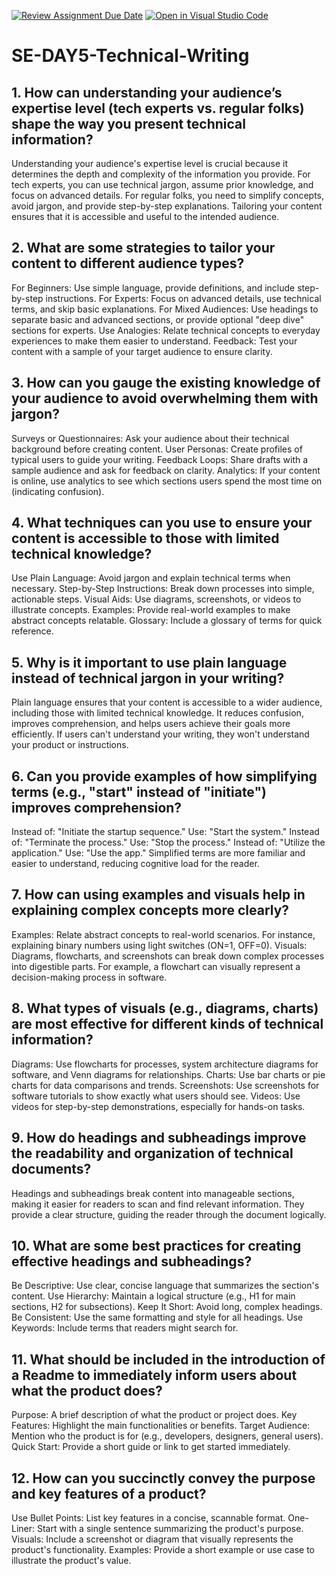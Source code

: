 [![Review Assignment Due Date](https://classroom.github.com/assets/deadline-readme-button-22041afd0340ce965d47ae6ef1cefeee28c7c493a6346c4f15d667ab976d596c.svg)](https://classroom.github.com/a/zsAR-pyY)
[![Open in Visual Studio Code](https://classroom.github.com/assets/open-in-vscode-2e0aaae1b6195c2367325f4f02e2d04e9abb55f0b24a779b69b11b9e10269abc.svg)](https://classroom.github.com/online_ide?assignment_repo_id=18467337&assignment_repo_type=AssignmentRepo)
# SE-DAY5-Technical-Writing
## 1. How can understanding your audience’s expertise level (tech experts vs. regular folks) shape the way you present technical information?
Understanding your audience's expertise level is crucial because it determines the depth and complexity of the information you provide. For tech experts, you can use technical jargon, assume prior knowledge, and focus on advanced details. For regular folks, you need to simplify concepts, avoid jargon, and provide step-by-step explanations. Tailoring your content ensures that it is accessible and useful to the intended audience.


## 2. What are some strategies to tailor your content to different audience types?
For Beginners: Use simple language, provide definitions, and include step-by-step instructions.
For Experts: Focus on advanced details, use technical terms, and skip basic explanations.
For Mixed Audiences: Use headings to separate basic and advanced sections, or provide optional "deep dive" sections for experts.
Use Analogies: Relate technical concepts to everyday experiences to make them easier to understand.
Feedback: Test your content with a sample of your target audience to ensure clarity.


## 3. How can you gauge the existing knowledge of your audience to avoid overwhelming them with jargon?
Surveys or Questionnaires: Ask your audience about their technical background before creating content.
User Personas: Create profiles of typical users to guide your writing.
Feedback Loops: Share drafts with a sample audience and ask for feedback on clarity.
Analytics: If your content is online, use analytics to see which sections users spend the most time on (indicating confusion).


## 4. What techniques can you use to ensure your content is accessible to those with limited technical knowledge?
Use Plain Language: Avoid jargon and explain technical terms when necessary.
Step-by-Step Instructions: Break down processes into simple, actionable steps.
Visual Aids: Use diagrams, screenshots, or videos to illustrate concepts.
Examples: Provide real-world examples to make abstract concepts relatable.
Glossary: Include a glossary of terms for quick reference.


## 5. Why is it important to use plain language instead of technical jargon in your writing?
Plain language ensures that your content is accessible to a wider audience, including those with limited technical knowledge. It reduces confusion, improves comprehension, and helps users achieve their goals more efficiently. If users can't understand your writing, they won't understand your product or instructions.


## 6. Can you provide examples of how simplifying terms (e.g., "start" instead of "initiate") improves comprehension?
Instead of: "Initiate the startup sequence."
Use: "Start the system."
Instead of: "Terminate the process."
Use: "Stop the process."
Instead of: "Utilize the application."
Use: "Use the app."
Simplified terms are more familiar and easier to understand, reducing cognitive load for the reader.


## 7. How can using examples and visuals help in explaining complex concepts more clearly?
Examples: Relate abstract concepts to real-world scenarios. For instance, explaining binary numbers using light switches (ON=1, OFF=0).
Visuals: Diagrams, flowcharts, and screenshots can break down complex processes into digestible parts. For example, a flowchart can visually represent a decision-making process in software.


## 8. What types of visuals (e.g., diagrams, charts) are most effective for different kinds of technical information?
Diagrams: Use flowcharts for processes, system architecture diagrams for software, and Venn diagrams for relationships.
Charts: Use bar charts or pie charts for data comparisons and trends.
Screenshots: Use screenshots for software tutorials to show exactly what users should see.
Videos: Use videos for step-by-step demonstrations, especially for hands-on tasks.


## 9. How do headings and subheadings improve the readability and organization of technical documents?
Headings and subheadings break content into manageable sections, making it easier for readers to scan and find relevant information. They provide a clear structure, guiding the reader through the document logically.


## 10. What are some best practices for creating effective headings and subheadings?
Be Descriptive: Use clear, concise language that summarizes the section's content.
Use Hierarchy: Maintain a logical structure (e.g., H1 for main sections, H2 for subsections).
Keep It Short: Avoid long, complex headings.
Be Consistent: Use the same formatting and style for all headings.
Use Keywords: Include terms that readers might search for.


## 11. What should be included in the introduction of a Readme to immediately inform users about what the product does?
Purpose: A brief description of what the product or project does.
Key Features: Highlight the main functionalities or benefits.
Target Audience: Mention who the product is for (e.g., developers, designers, general users).
Quick Start: Provide a short guide or link to get started immediately.


## 12. How can you succinctly convey the purpose and key features of a product?
Use Bullet Points: List key features in a concise, scannable format.
One-Liner: Start with a single sentence summarizing the product's purpose.
Visuals: Include a screenshot or diagram that visually represents the product's functionality.
Examples: Provide a short example or use case to illustrate the product's value.
